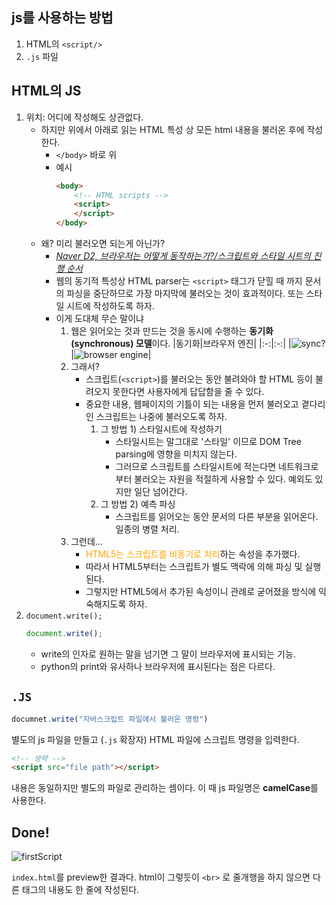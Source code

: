 ## js를 사용하는 방법
1. HTML의 `<script/>`
2. `.js` 파일

## HTML의 JS
1. 위치: 어디에 작성해도 상관없다.
    - 하지만 위에서 아래로 읽는 HTML 특성 상 모든 html 내용을 불러온 후에 작성한다.
        - `</body>` 바로 위
        - 예시
            ```html
            <body>
                <!-- HTML scripts -->
                <script>
                </script>
            </body>
            ```
    - 왜? 미리 불러오면 되는게 아닌가?
        - *[Naver D2, 브라우저는 어떻게 동작하는가?/스크립트와 스타일 시트의 진행 순서](https://d2.naver.com/helloworld/59361)*
        - 웹의 동기적 특성상 HTML parser는 `<script>` 태그가 닫힐 때 까지 문서의 파싱을 중단하므로 가장 마지막에 불러오는 것이 효과적이다. 또는 스타일 시트에 작성하도록 하자.
        - 이게 도대체 무슨 말이냐
            1. 웹은 읽어오는 것과 만드는 것을 동시에 수행하는 **동기화(synchronous) 모델**이다.
                |동기화|브라우저 엔진|
                |:-:|:-:|
                |![sync?](https://user-images.githubusercontent.com/60145951/152646590-22905803-e643-4c37-9299-03fbbad026c4.gif)|![browser engine](https://user-images.githubusercontent.com/60145951/152646776-e5e1fe4f-0471-4528-82ef-67ed36ffe0ac.png)|
            2. 그래서?
                - 스크립트(`<script>`)를 불러오는 동안 불려와야 할 HTML 등이 불려오지 못한다면 사용자에게 답답함을 줄 수 있다.
                - 중요한 내용, 웹페이지의 기틀이 되는 내용을 먼저 불러오고 곁다리인 스크립트는 나중에 불러오도록 하자.
                    1. 그 방법 1) 스타일시트에 작성하기
                        - 스타일시트는 말그대로 '스타일' 이므로 DOM Tree parsing에 영향을 미치지 않는다.
                        - 그러므로 스크립트를 스타일시트에 적는다면 네트워크로부터 불러오는 자원을 적절하게 사용할 수 있다. 예외도 있지만 일단 넘어간다.
                    2. 그 방법 2) 예측 파싱
                        - 스크립트를 읽어오는 동안 문서의 다른 부분을 읽어온다. 일종의 병렬 처리.
            3. 그런데...
                - <font color="orange"> HTML5는 스크립트를 비동기로 처리</font>하는 속성을 추가했다.
                - 따라서 HTML5부터는 스크립트가 별도 맥락에 의해 파싱 및 실행된다.
                - 그렇지만 HTML5에서 추가된 속성이니 관례로 굳어졌을 방식에 익숙해지도록 하자.
2. `document.write();`
    ```js
    document.write();
    ```
    - write의 인자로 원하는 말을 넘기면 그 말이 브라우저에 표시되는 기능.
    - python의 print와 유사하나 브라우저에 표시된다는 점은 다르다.

## `.JS`

```js
documnet.write("자바스크립트 파일에서 불러온 명령")
```

별도의 js 파일을 만들고 (`.js` 확장자) HTML 파일에 스크립트 명령을 입력한다.

```html
<!-- 생략 -->
<script src="file path"></script>
```

내용은 동일하지만 별도의 파일로 관리하는 셈이다. 이 때 js 파일명은 **camelCase**를 사용한다.

## Done!
![firstScript](https://user-images.githubusercontent.com/60145951/152649720-7d343b40-ed64-4cf3-9b51-42ab52f9d829.png)

`index.html`를 preview한 결과다. 
html이 그렇듯이 `<br>` 로 줄개행을 하지 않으면 다른 태그의 내용도 한 줄에 작성된다.
